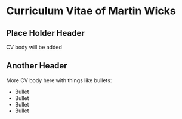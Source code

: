 # Curriculum Vitae of Martin Wicks

## Place Holder Header

CV body will be added

## Another Header

More CV body here with things like bullets:

* Bullet
* Bullet
* Bullet
* Bullet
